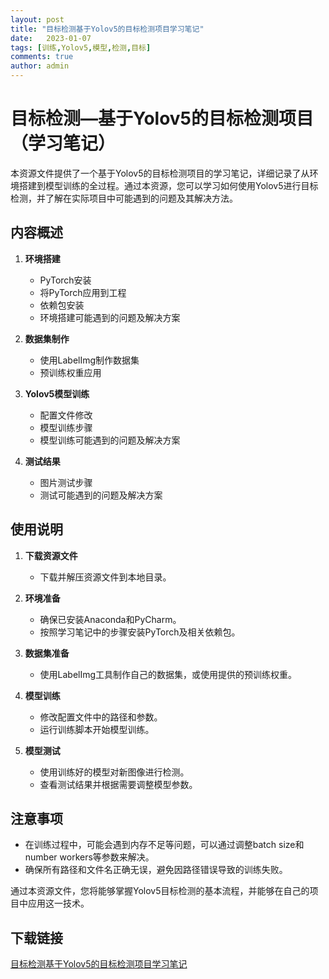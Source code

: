 ```yaml
---
layout: post
title: "目标检测基于Yolov5的目标检测项目学习笔记"
date:   2023-01-07
tags: [训练,Yolov5,模型,检测,目标]
comments: true
author: admin
---
```

# 目标检测—基于Yolov5的目标检测项目（学习笔记）

本资源文件提供了一个基于Yolov5的目标检测项目的学习笔记，详细记录了从环境搭建到模型训练的全过程。通过本资源，您可以学习如何使用Yolov5进行目标检测，并了解在实际项目中可能遇到的问题及其解决方法。

## 内容概述

1. **环境搭建**
   - PyTorch安装
   - 将PyTorch应用到工程
   - 依赖包安装
   - 环境搭建可能遇到的问题及解决方案

2. **数据集制作**
   - 使用LabelImg制作数据集
   - 预训练权重应用

3. **Yolov5模型训练**
   - 配置文件修改
   - 模型训练步骤
   - 模型训练可能遇到的问题及解决方案

4. **测试结果**
   - 图片测试步骤
   - 测试可能遇到的问题及解决方案

## 使用说明

1. **下载资源文件**
   - 下载并解压资源文件到本地目录。

2. **环境准备**
   - 确保已安装Anaconda和PyCharm。
   - 按照学习笔记中的步骤安装PyTorch及相关依赖包。

3. **数据集准备**
   - 使用LabelImg工具制作自己的数据集，或使用提供的预训练权重。

4. **模型训练**
   - 修改配置文件中的路径和参数。
   - 运行训练脚本开始模型训练。

5. **模型测试**
   - 使用训练好的模型对新图像进行检测。
   - 查看测试结果并根据需要调整模型参数。

## 注意事项

- 在训练过程中，可能会遇到内存不足等问题，可以通过调整batch size和number workers等参数来解决。
- 确保所有路径和文件名正确无误，避免因路径错误导致的训练失败。

通过本资源文件，您将能够掌握Yolov5目标检测的基本流程，并能够在自己的项目中应用这一技术。

## 下载链接

[目标检测基于Yolov5的目标检测项目学习笔记](https://pan.quark.cn/s/d3ad3fd9bcae)